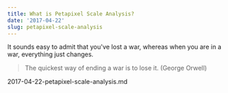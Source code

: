 ```yaml
---
title: What is Petapixel Scale Analysis?
date: '2017-04-22'
slug: petapixel-scale-analysis
---
```


It sounds easy to admit that you've lost a war, whereas when you are in a war, everything just changes.

> The quickest way of ending a war is to lose it. (George Orwell)

2017-04-22-petapixel-scale-analysis.md